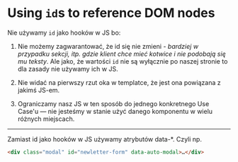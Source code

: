 # Using `id`s to reference DOM nodes

Nie używamy `id` jako hooków w JS bo:

1. Nie możemy zagwarantować, że id się nie zmieni - *bardziej w przypadku sekcji, itp. gdzie klient chce mieć kotwice i nie podobają się mu teksty*. Ale jako, że wartości `id` nie są wyłącznie po naszej stronie to dla zasady nie używamy ich w JS.

2. Nie widać na pierwszy rzut oka w templatce, że jest ona powiązana z jakimś JS-em.

3. Ograniczamy nasz JS w ten sposób do jednego konkretnego Use Case'u — nie jesteśmy w stanie użyć danego komponentu w wielu różnych miejscach.

--- 

Zamiast id jako hooków w JS używamy atrybutów data-*. Czyli np.

```html
<div class="modal" id="newletter-form" data-auto-modal>…</div>
```
